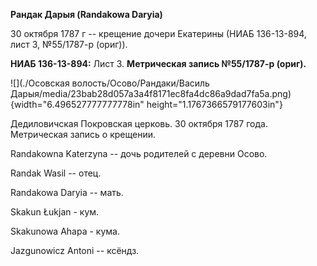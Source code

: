 **Рандак Дарыя (Randakowa Daryia)**

30 октября 1787 г -- крещение дочери Екатерины (НИАБ 136-13-894, лист 3,
№55/1787-р (ориг)).

**НИАБ 136-13-894:** Лист 3. **Метрическая запись №55/1787-р (ориг).**

![](./Осовская волость/Осово/Рандаки/Василь Дарыя/media/23bab28d057a3a4f8171ec8fa4dc86a9dad7fa5a.png){width="6.496527777777778in"
height="1.1767366579177603in"}

Дедиловичская Покровская церковь. 30 октября 1787 года. Метрическая
запись о крещении.

Randakowna Katerzyna -- дочь родителей с деревни Осово.

Randak Wasil -- отец.

Randakowa Daryia -- мать.

Skakun Łukjan - кум.

Skakunowa Ahapa - кума.

Jazgunowicz Antoni -- ксёндз.
